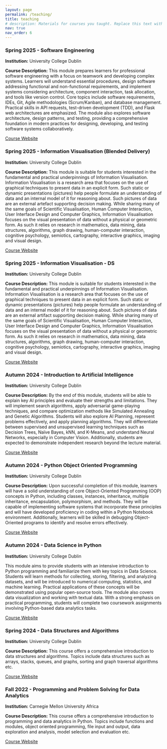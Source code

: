 ```yaml
---
layout: page
permalink: /teaching/
title: teaching
# description: Materials for courses you taught. Replace this text with your description.
nav: true
nav_order: 6
---
```


### Spring 2025 - Software Engineering

**Institution:** University College Dublin

**Course Description:** This module prepares learners for professional software engineering with a focus on teamwork and developing complex systems. Learners will understand essential procedures, design software addressing functional and non-functional requirements, and implement systems considering architecture, component interaction, task allocation, and tools like version control. Core topics include software requirements, IDEs, Git, Agile methodologies (Scrum/Kanban), and database management. Practical skills in API requests, test-driven development (TDD), and Flask web architectures are emphasized. The module also explores software architecture, design patterns, and testing, providing a comprehensive foundation in modern practices for designing, developing, and testing software systems collaboratively.

[Course Website](https://hub.ucd.ie/usis/!W_HU_MENU.P_PUBLISH?p_tag=MODULE&MODULE=COMP30830)

### Spring 2025 - Information Visualisation (Blended Delivery)

**Institution:** University College Dublin

**Course Description:** This module is suitable for students interested in the fundamental and practical underpinnings of Information Visualisation. Information Visualisation is a research area that focuses on the use of graphical techniques to present data in an explicit form. Such static or dynamic presentations (pictures) help people formulate an understanding of data and an internal model of it for reasoning about. Such pictures of data are an external artefact supporting decision making. While sharing many of the same goals of Scientific Visualisation, Human Computer Interaction, User Interface Design and Computer Graphics, Information Visualisation focuses on the visual presentation of data without a physical or geometric form. As such it relies on research in mathematics, data mining, data structures, algorithms, graph drawing, human-computer interaction, cognitive psychology, semiotics, cartography, interactive graphics, imaging and visual design.

[Course Website](https://hub.ucd.ie/usis/!W_HU_MENU.P_PUBLISH?p_tag=MODULE&MODULE=COMP47970)

### Spring 2025 - Information Visualisation - DS

**Institution:** University College Dublin

**Course Description:** This module is suitable for students interested in the fundamental and practical underpinnings of Information Visualisation. Information Visualisation is a research area that focuses on the use of graphical techniques to present data in an explicit form. Such static or dynamic presentations (pictures) help people formulate an understanding of data and an internal model of it for reasoning about. Such pictures of data are an external artifact supporting decision making. While sharing many of the same goals of Scientific Visualisation, Human Computer Interaction, User Interface Design and Computer Graphics, Information Visualisation focuses on the visual presentation of data without a physical or geometric form. As such it relies on research in mathematics, data mining, data structures, algorithms, graph drawing, human-computer interaction, cognitive psychology, semiotics, cartography, interactive graphics, imaging and visual design.

[Course Website](https://hub.ucd.ie/usis/!W_HU_MENU.P_PUBLISH?p_tag=MODULE&MODULE=COMP30750)

### Autumn 2024 - Introduction to Artificial Intelligence

**Institution:** University College Dublin

**Course Description:** By the end of this module, students will be able to explain key AI principles and evaluate their strengths and limitations. They will implement search algorithms, apply adversarial game-playing techniques, and compare optimization methods like Simulated Annealing and Genetic Algorithms. Students will also explore AI Planning, represent problems effectively, and apply planning algorithms. They will differentiate between supervised and unsupervised learning techniques such as Decision Trees, Naïve Bayes, kNN, and K-Means, and understand Neural Networks, especially in Computer Vision. Additionally, students are expected to demonstrate independent research beyond the lecture material.

[Course Website](https://hub.ucd.ie/usis/!W_HU_MENU.P_PUBLISH?p_tag=MODULE&MODULE=COMP30030)

### Autumn 2024 - Python Object Oriented Programming

**Institution:** University College Dublin

**Course Description:** Upon successful completion of this module, learners will have a solid understanding of core Object-Oriented Programming (OOP) concepts in Python, including classes, instances, inheritance, multiple inheritance, encapsulation, polymorphism, and methods. They will be capable of implementing software systems that incorporate these principles and will have developed proficiency in coding within a Python Notebook environment. Additionally, learners will be skilled in debugging Object-Oriented programs to identify and resolve errors effectively.

[Course Website](https://hub.ucd.ie/usis/!W_HU_MENU.P_PUBLISH?p_tag=MODULE&MODULE=COMP20270)

### Autumn 2024 - Data Science in Python

**Institution:** University College Dublin

This module aims to provide students with an intensive introduction to Python programming and familiarize them with key topics in Data Science. Students will learn methods for collecting, storing, filtering, and analyzing datasets, and will be introduced to numerical computing, statistics, and machine learning. Practical applications of these concepts will be demonstrated using popular open-source tools. The module also covers data visualization and working with textual data. With a strong emphasis on practical programming, students will complete two coursework assignments involving Python-based data analytics tasks.

[Course Website](https://hub.ucd.ie/usis/!W_HU_MENU.P_PUBLISH?p_tag=MODULE&MODULE=COMP47670)

### Spring 2024 - Data Structures and Algorithms

**Institution:** University College Dublin

**Course Description:** This course offers a comprehensive introduction to data structures and algorithms. Topics include data structures such as arrays, stacks, queues, and graphs, sorting and graph traversal algorithms etc.

[Course Website](https://hub.ucd.ie/usis/!W_HU_MENU.P_PUBLISH?p_tag=MODULE&MODULE=COMP20230)

### Fall 2022 - Programming and Problem Solving for Data Analytics

**Institution:** Carnegie Mellon University Africa

**Course Description:** This course offers a comprehensive introduction to programming and data analytics in Python. Topics include functions and modules, object oriented programming, file input and output, data exploration and analysis, model selection and evaluation etc.

[Course Website](https://www.africa.engineering.cmu.edu/academics/courses/04-638.html)
